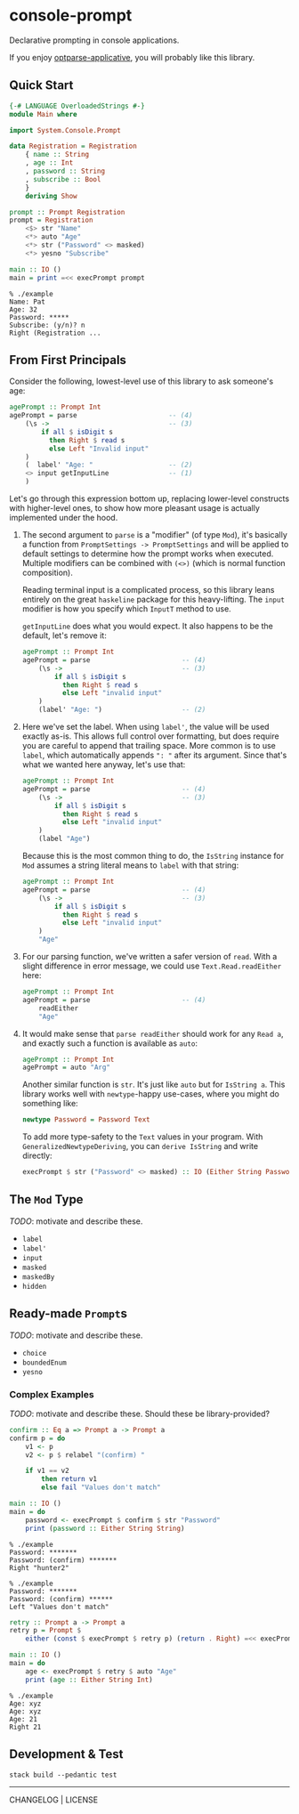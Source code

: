 # console-prompt

Declarative prompting in console applications.

If you enjoy [optparse-applicative][], you will probably like this library.

[optparse-applicative]: https://github.com/pcapriotti/optparse-applicative

## Quick Start

```hs
{-# LANGUAGE OverloadedStrings #-}
module Main where

import System.Console.Prompt

data Registration = Registration
    { name :: String
    , age :: Int
    , password :: String
    , subscribe :: Bool
    }
    deriving Show

prompt :: Prompt Registration
prompt = Registration
    <$> str "Name"
    <*> auto "Age"
    <*> str ("Password" <> masked)
    <*> yesno "Subscribe"

main :: IO ()
main = print =<< execPrompt prompt
```

```console
% ./example
Name: Pat
Age: 32
Password: *****
Subscribe: (y/n)? n
Right (Registration ...
```

## From First Principals

Consider the following, lowest-level use of this library to ask someone's age:

```hs
agePrompt :: Prompt Int
agePrompt = parse                       -- (4)
    (\s ->                              -- (3)
        if all $ isDigit s
          then Right $ read s
          else Left "Invalid input"
    )
    (  label' "Age: "                   -- (2)
    <> input getInputLine               -- (1)
    )
```

Let's go through this expression bottom up, replacing lower-level constructs
with higher-level ones, to show how more pleasant usage is actually implemented
under the hood.

1. The second argument to `parse` is a "modifier" (of type `Mod`), it's
   basically a function from `PromptSettings -> PromptSettings` and will be
   applied to default settings to determine how the prompt works when executed.
   Multiple modifiers can be combined with `(<>)` (which is normal function
   composition).

   Reading terminal input is a complicated process, so this library leans
   entirely on the great `haskeline` package for this heavy-lifting. The `input`
   modifier is how you specify which `InputT` method to use.

   `getInputLine` does what you would expect. It also happens to be the default,
   let's remove it:

   ```hs
   agePrompt :: Prompt Int
   agePrompt = parse                       -- (4)
       (\s ->                              -- (3)
           if all $ isDigit s
             then Right $ read s
             else Left "invalid input"
       )
       (label' "Age: ")                    -- (2)
   ```

2. Here we've set the label. When using `label'`, the value will be used exactly
   as-is. This allows full control over formatting, but does require you are
   careful to append that trailing space. More common is to use `label`, which
   automatically appends `": "` after its argument. Since that's what we wanted
   here anyway, let's use that:

   ```hs
   agePrompt :: Prompt Int
   agePrompt = parse                       -- (4)
       (\s ->                              -- (3)
           if all $ isDigit s
             then Right $ read s
             else Left "invalid input"
       )
       (label "Age")
   ```

   Because this is the most common thing to do, the `IsString` instance for
   `Mod` assumes a string literal means to `label` with that string:

   ```hs
   agePrompt :: Prompt Int
   agePrompt = parse                       -- (4)
       (\s ->                              -- (3)
           if all $ isDigit s
             then Right $ read s
             else Left "invalid input"
       )
       "Age"
   ```

3. For our parsing function, we've written a safer version of `read`. With a
   slight difference in error message, we could use `Text.Read.readEither` here:

   ```hs
   agePrompt :: Prompt Int
   agePrompt = parse                       -- (4)
       readEither
       "Age"
   ```

4. It would make sense that `parse readEither` should work for any `Read a`, and
   exactly such a function is available as `auto`:

   ```hs
   agePrompt :: Prompt Int
   agePrompt = auto "Arg"
   ```

   Another similar function is `str`. It's just like `auto` but for `IsString
   a`. This library works well with `newtype`-happy use-cases, where you might
   do something like:

   ```hs
   newtype Password = Password Text
   ```

   To add more type-safety to the `Text` values in your program. With
   `GeneralizedNewtypeDeriving`, you can `derive IsString` and write directly:

   ```hs
   execPrompt $ str ("Password" <> masked) :: IO (Either String Password)
   ```

## The `Mod` Type

*TODO*: motivate and describe these.

- `label`
- `label'`
- `input`
- `masked`
- `maskedBy`
- `hidden`

## Ready-made `Prompt`s

*TODO*: motivate and describe these.

- `choice`
- `boundedEnum`
- `yesno`

### Complex Examples

*TODO*: motivate and describe these. Should these be library-provided?

```hs
confirm :: Eq a => Prompt a -> Prompt a
confirm p = do
    v1 <- p
    v2 <- p $ relabel "(confirm) "

    if v1 == v2
        then return v1
        else fail "Values don't match"

main :: IO ()
main = do
    password <- execPrompt $ confirm $ str "Password"
    print (password :: Either String String)
```

```console
% ./example
Password: *******
Password: (confirm) *******
Right "hunter2"
```

```console
% ./example
Password: *******
Password: (confirm) ******
Left "Values don't match"
```

```hs
retry :: Prompt a -> Prompt a
retry p = Prompt $
    either (const $ execPrompt $ retry p) (return . Right) =<< execPrompt p

main :: IO ()
main = do
    age <- execPrompt $ retry $ auto "Age"
    print (age :: Either String Int)
```

```console
% ./example
Age: xyz
Age: xyz
Age: 21
Right 21
```

## Development & Test

```console
stack build --pedantic test
```

---

CHANGELOG | LICENSE
